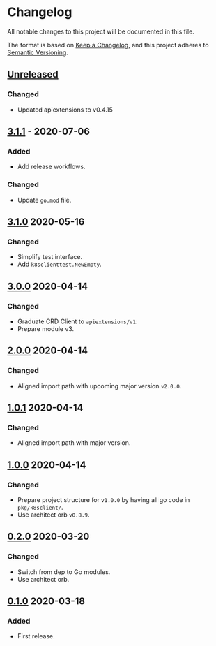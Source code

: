 # Changelog

All notable changes to this project will be documented in this file.

The format is based on [Keep a Changelog](https://keepachangelog.com/en/1.0.0/),
and this project adheres to [Semantic Versioning](https://semver.org/spec/v2.0.0.html).


## [Unreleased]

### Changed

- Updated apiextensions to v0.4.15

## [3.1.1] - 2020-07-06

### Added

- Add release workflows.

### Changed

- Update `go.mod` file.



## [3.1.0] 2020-05-16

### Changed

- Simplify test interface.
- Add `k8sclienttest.NewEmpty`.



## [3.0.0] 2020-04-14

### Changed

- Graduate CRD Client to `apiextensions/v1`.
- Prepare module v3.



## [2.0.0] 2020-04-14

### Changed

- Aligned import path with upcoming major version `v2.0.0`.



## [1.0.1] 2020-04-14

### Changed

- Aligned import path with major version.



## [1.0.0] 2020-04-14

### Changed

- Prepare project structure for `v1.0.0` by having all go code in `pkg/k8sclient/`.
- Use architect orb `v0.8.9`.



## [0.2.0] 2020-03-20

### Changed

- Switch from dep to Go modules.
- Use architect orb.



## [0.1.0] 2020-03-18

### Added

- First release.



[Unreleased]: https://github.com/giantswarm/k8sclient/compare/v3.1.1...HEAD
[3.1.1]: https://github.com/giantswarm/k8sclient/compare/v3.1.0...v3.1.1
[3.1.0]: https://github.com/giantswarm/k8sclient/compare/v3.0.0...v3.1.0
[3.0.0]: https://github.com/giantswarm/k8sclient/compare/v2.0.0...v3.0.0
[2.0.0]: https://github.com/giantswarm/k8sclient/compare/v1.0.1...v2.0.0
[1.0.1]: https://github.com/giantswarm/k8sclient/compare/v1.0.0...v1.0.1
[1.0.0]: https://github.com/giantswarm/k8sclient/compare/v0.2.0...v1.0.0
[0.2.0]: https://github.com/giantswarm/k8sclient/compare/v0.1.0...v0.2.0

[0.1.0]: https://github.com/giantswarm/k8sclient/releases/tag/v0.1.0
